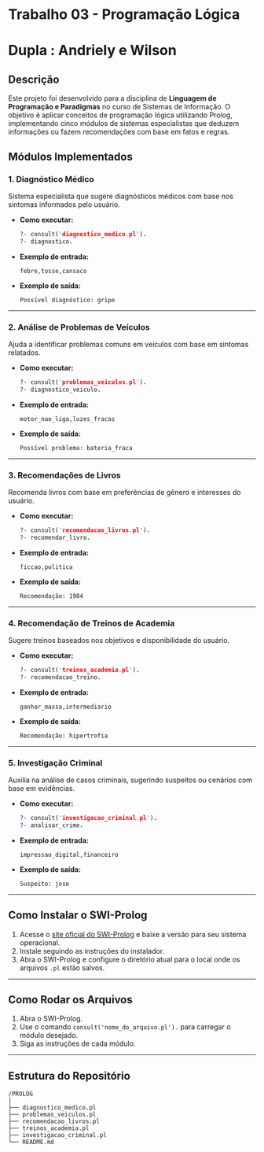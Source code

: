 
# Trabalho 03 - Programação Lógica

# Dupla : Andriely e Wilson

## **Descrição**
Este projeto foi desenvolvido para a disciplina de **Linguagem de Programação e Paradigmas** no curso de Sistemas de Informação. 
O objetivo é aplicar conceitos de programação lógica utilizando Prolog, implementando cinco módulos de sistemas especialistas 
que deduzem informações ou fazem recomendações com base em fatos e regras.

## **Módulos Implementados**

### **1. Diagnóstico Médico**
Sistema especialista que sugere diagnósticos médicos com base nos sintomas informados pelo usuário.

- **Como executar:**
  ```prolog
  ?- consult('diagnostico_medico.pl').
  ?- diagnostico.
  ```
- **Exemplo de entrada:**
  ```
  febre,tosse,cansaco
  ```
- **Exemplo de saída:**
  ```
  Possível diagnóstico: gripe
  ```

---

### **2. Análise de Problemas de Veículos**
Ajuda a identificar problemas comuns em veículos com base em sintomas relatados.

- **Como executar:**
  ```prolog
  ?- consult('problemas_veiculos.pl').
  ?- diagnostico_veiculo.
  ```
- **Exemplo de entrada:**
  ```
  motor_nao_liga,luzes_fracas
  ```
- **Exemplo de saída:**
  ```
  Possível problema: bateria_fraca
  ```

---

### **3. Recomendações de Livros**
Recomenda livros com base em preferências de gênero e interesses do usuário.

- **Como executar:**
  ```prolog
  ?- consult('recomendacao_livros.pl').
  ?- recomendar_livro.
  ```
- **Exemplo de entrada:**
  ```
  ficcao,politica
  ```
- **Exemplo de saída:**
  ```
  Recomendação: 1984
  ```

---

### **4. Recomendação de Treinos de Academia**
Sugere treinos baseados nos objetivos e disponibilidade do usuário.

- **Como executar:**
  ```prolog
  ?- consult('treinos_academia.pl').
  ?- recomendacao_treino.
  ```
- **Exemplo de entrada:**
  ```
  ganhar_massa,intermediario
  ```
- **Exemplo de saída:**
  ```
  Recomendação: hipertrofia
  ```

---

### **5. Investigação Criminal**
Auxilia na análise de casos criminais, sugerindo suspeitos ou cenários com base em evidências.

- **Como executar:**
  ```prolog
  ?- consult('investigacao_criminal.pl').
  ?- analisar_crime.
  ```
- **Exemplo de entrada:**
  ```
  impressao_digital,financeiro
  ```
- **Exemplo de saída:**
  ```
  Suspeito: jose
  ```

---

## **Como Instalar o SWI-Prolog**
1. Acesse o [site oficial do SWI-Prolog](https://www.swi-prolog.org/) e baixe a versão para seu sistema operacional.
2. Instale seguindo as instruções do instalador.
3. Abra o SWI-Prolog e configure o diretório atual para o local onde os arquivos `.pl` estão salvos.

---

## **Como Rodar os Arquivos**
1. Abra o SWI-Prolog.
2. Use o comando `consult('nome_do_arquivo.pl').` para carregar o módulo desejado.
3. Siga as instruções de cada módulo.

---

## **Estrutura do Repositório**
```
/PROLOG
│
├── diagnostico_medico.pl
├── problemas_veiculos.pl
├── recomendacao_livros.pl
├── treinos_academia.pl
├── investigacao_criminal.pl
└── README.md
```
